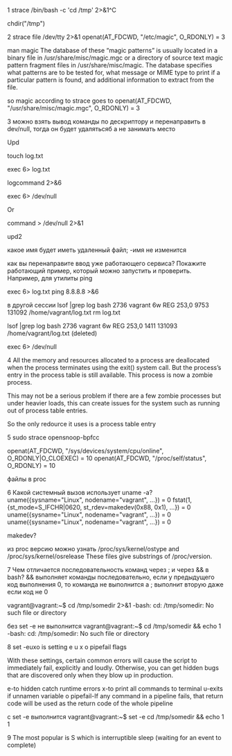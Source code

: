 1
strace /bin/bash -c 'cd /tmp' 2>&1^C

chdir("/tmp")

2
strace file /dev/tty 2>&1
openat(AT_FDCWD, "/etc/magic", O_RDONLY) = 3

man magic
The database of these “magic patterns” is usually located in a
     binary file in /usr/share/misc/magic.mgc or a directory of source text magic pattern fragment files in /usr/share/misc/magic.  The database specifies
     what patterns are to be tested for, what message or MIME type to print if a particular pattern is found, and additional information to extract from the
     file.

so magic according to strace goes to
openat(AT_FDCWD, "/usr/share/misc/magic.mgc", O_RDONLY) = 3

3
можно взять вывод команды по дескриптору и перенаправить в dev/null, тогда он будет удалятьсяб а не занимать место

Upd 

touch log.txt

exec 6> log.txt

logcommand 2>&6

exec 6> /dev/null

Or

command > /dev/null 2>&1

upd2

какое имя будет иметь удаленный файл;
-имя не изменится

как вы перенаправите ввод уже работающего сервиса?
Покажите работающий пример, который можно запустить и проверить.
Например, для утилиты ping

exec 6> log.txt
ping 8.8.8.8 >&6

в другой сессии
lsof |grep log
bash      2736                        vagrant    6w      REG              253,0     9753     131092 /home/vagrant/log.txt
rm log.txt

lsof |grep log
bash      2736                        vagrant    6w      REG              253,0     1411     131093 /home/vagrant/log.txt (deleted)

exec 6> /dev/null


4
All the memory and resources allocated to a process are deallocated when the process terminates using the exit() system call. But the process’s entry in the process table is still available. This process is now a zombie process.

This may not be a serious problem if there are a few zombie processes but under heavier loads, this can create issues for the system such as running out of process table entries.

So the only redource it uses is a process table entry

5
sudo strace opensnoop-bpfcc

openat(AT_FDCWD, "/sys/devices/system/cpu/online", O_RDONLY|O_CLOEXEC) = 10
openat(AT_FDCWD, "/proc/self/status", O_RDONLY) = 10

файлы в proc

6
Какой системный вызов использует uname -a?
uname({sysname="Linux", nodename="vagrant", ...}) = 0
fstat(1, {st_mode=S_IFCHR|0620, st_rdev=makedev(0x88, 0x1), ...}) = 0
uname({sysname="Linux", nodename="vagrant", ...}) = 0
uname({sysname="Linux", nodename="vagrant", ...}) = 0

makedev?

из proc версию можно узнать
 /proc/sys/kernel/ostype and /proc/sys/kernel/osrelease
              These files give substrings of /proc/version.


7
Чем отличается последовательность команд через ; и через && в bash?
&& выполняет команды последовательно, если у предыдущего код выполнения 0, то команда не выполнится
а ; выполнит вторую даже если код не 0

vagrant@vagrant:~$ cd /tmp/somedir 2>&1
-bash: cd: /tmp/somedir: No such file or directory

без set -e не выполнится
vagrant@vagrant:~$ cd /tmp/somedir && echo 1
-bash: cd: /tmp/somedir: No such file or directory

8
set -euxo
is setting e u x o pipefail flags

With these settings, certain common errors will cause the script to immediately fail, explicitly and loudly. Otherwise, you can get hidden bugs that are discovered only when they blow up in production.

e-to hidden catch runtime errors
x-to print all commands to terminal
u-exits if unnamen variable
o pipefail-If any command in a pipeline fails, that return code will be used as the return code of the whole pipeline


с set -e выполнится
vagrant@vagrant:~$ set -e cd /tmp/somedir && echo 1
1

9
The most popular is S
which is interruptible sleep (waiting for an event to complete)
